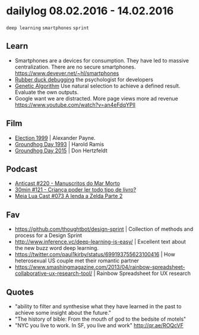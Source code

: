 # dailylog 08.02.2016 - 14.02.2016

`deep learning` `smartphones` `sprint`

## Learn

- Smartphones are a devices for consumption. They have led to massive centralization. There are no secure smartphones. https://www.devever.net/~hl/smartphones
- [Rubber duck debugging](https://en.wikipedia.org/wiki/Rubber_duck_debugging) the psychologist for developers
- [Genetic Algorithm](https://www.youtube.com/watch?v=ziMHaGQJuSI) Use natural selection to achieve a defined result. Evaluate the own outputs. 
- Google want we are distracted. More page views more ad revenue https://www.youtube.com/watch?v=an4eFdqYPlI

## Film

- [Election 1999](http://letterboxd.com/film/election/) | Alexander Payne. 
- [Groundhog Day 1993](http://letterboxd.com/film/groundhog-day/) | Harold Ramis 
- [Groundhog Day 2015](http://letterboxd.com/film/world-of-tomorrow/) | Don Hertzfeldt

## Podcast

- [Anticast #220 - Manuscritos do Mar Morto](http://www.b9.com.br/63047/podcasts/anticast/anticast-220-os-manuscritos-do-mar-morto-e-os-demonios-dentro-dele/)
- [30min #121 - Criança poder ler todo tipo de livro?](http://homoliteratus.com/30min-121-crianca-pode-ler-todo-tipo-de-livro/)
- [Meia Lua Cast #073 A lenda a Zelda Parte 2](http://gamehall.uol.com.br/meialua/meialuacast-073-lenda-de-zelda-parte-2/)

## Fav

- https://github.com/thoughtbot/design-sprint | Collection of methods and process for a Design Sprint
- http://www.inference.vc/deep-learning-is-easy/ | Excellent text about the new buzz word deep learning.
- https://twitter.com/paul1kirby/status/699193755623100416 | How heterosexual US couple met their romantic partner
- https://www.smashingmagazine.com/2013/04/rainbow-spreadsheet-collaborative-ux-research-tool/ | Rainbow Spreadsheet for UX research 

## Quotes

- "ability to filter and synthesise what they have learned in the past to achieve some insight about the future."
- "The history of bible: From the mouth of god to the bedsite of motels"
- "NYC you live to work. In SF, you live and work" http://qr.ae/ROQcVF